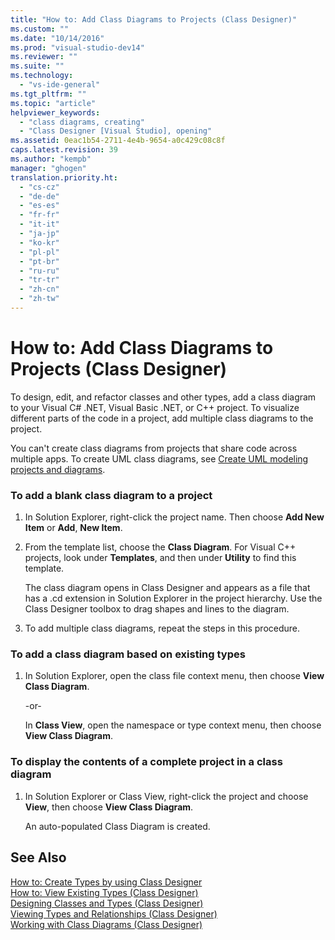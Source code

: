 ```yaml
---
title: "How to: Add Class Diagrams to Projects (Class Designer)"
ms.custom: ""
ms.date: "10/14/2016"
ms.prod: "visual-studio-dev14"
ms.reviewer: ""
ms.suite: ""
ms.technology: 
  - "vs-ide-general"
ms.tgt_pltfrm: ""
ms.topic: "article"
helpviewer_keywords: 
  - "class diagrams, creating"
  - "Class Designer [Visual Studio], opening"
ms.assetid: 0eac1b54-2711-4e4b-9654-a0c429c08c8f
caps.latest.revision: 39
ms.author: "kempb"
manager: "ghogen"
translation.priority.ht: 
  - "cs-cz"
  - "de-de"
  - "es-es"
  - "fr-fr"
  - "it-it"
  - "ja-jp"
  - "ko-kr"
  - "pl-pl"
  - "pt-br"
  - "ru-ru"
  - "tr-tr"
  - "zh-cn"
  - "zh-tw"
---
```

# How to: Add Class Diagrams to Projects (Class Designer)
To design, edit, and refactor classes and other types, add a class diagram to your Visual C# .NET, Visual Basic .NET, or C++ project. To visualize different parts of the code in a project, add multiple class diagrams to the project.  
  
 You can't create class diagrams from projects that share code across multiple apps. To create UML class diagrams, see [Create UML modeling projects and diagrams](../modeling/create-uml-modeling-projects-and-diagrams.md).  
  
### To add a blank class diagram to a project  
  
1.  In Solution Explorer, right-click the project name. Then choose **Add New Item** or **Add**, **New Item**.  
  
2.  From the template list, choose the **Class Diagram**. For Visual C++ projects, look under **Templates**, and then under **Utility** to find this template.  
  
     The class diagram opens in Class Designer and appears as a file that has a .cd extension in Solution Explorer in the project hierarchy. Use the Class Designer toolbox to drag shapes and lines to the diagram.  
  
3.  To add multiple class diagrams, repeat the steps in this procedure.  
  
### To add a class diagram based on existing types  
  
1.  In Solution Explorer, open the class file context menu, then choose **View Class Diagram**.  
  
     -or-  
  
     In **Class View**, open the namespace or type context menu, then choose **View Class Diagram**.  
  
### To display the contents of a complete project in a class diagram  
  
1.  In Solution Explorer or Class View, right-click the project and choose **View**, then choose **View Class Diagram**.  
  
     An auto-populated Class Diagram is created.  
  
## See Also  
 [How to: Create Types by using Class Designer](../ide/how-to--create-types-by-using-class-designer.md)   
 [How to: View Existing Types (Class Designer)](../ide/how-to--view-existing-types--class-designer-.md)   
 [Designing Classes and Types (Class Designer)](../ide/designing-classes-and-types--class-designer-.md)   
 [Viewing Types and Relationships (Class Designer)](../ide/viewing-types-and-relationships--class-designer-.md)   
 [Working with Class Diagrams (Class Designer)](../ide/working-with-class-diagrams--class-designer-.md)